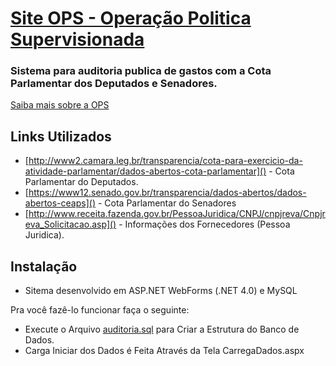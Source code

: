 # [Site OPS - Operação Politica Supervisionada](ops.net.br)
### Sistema para auditoria publica de gastos com a Cota Parlamentar dos Deputados e Senadores.

<a href="http://luciobig.com.br/o-que-e-ops/">Saiba mais sobre a OPS</a>

## Links Utilizados
* [http://www2.camara.leg.br/transparencia/cota-para-exercicio-da-atividade-parlamentar/dados-abertos-cota-parlamentar]() - Cota Parlamentar do Deputados.
* [https://www12.senado.gov.br/transparencia/dados-abertos/dados-abertos-ceaps]() - Cota Parlamentar do Senadores
* [http://www.receita.fazenda.gov.br/PessoaJuridica/CNPJ/cnpjreva/Cnpjreva_Solicitacao.asp]() - Informações dos Fornecedores (Pessoa Juridica).

## Instalação
* Sitema desenvolvido em ASP.NET WebForms (.NET 4.0) e MySQL

Pra você fazê-lo funcionar faça o seguinte:
* Execute o Arquivo [auditoria.sql](https://github.com/ops-org/ops.net.br/blob/master/auditoria.sql) para Criar a Estrutura do Banco de Dados.
* Carga Iniciar dos Dados é Feita Através da Tela CarregaDados.aspx

